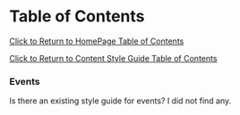 Table of Contents
===============================
[Click to Return to HomePage Table of Contents](../README.md)

[Click to Return to Content Style Guide Table of Contents](../ContentStyleGuide.md)

### Events
Is there an existing style guide for events? I did not find any.


<!---
   Publish: no
---!>
